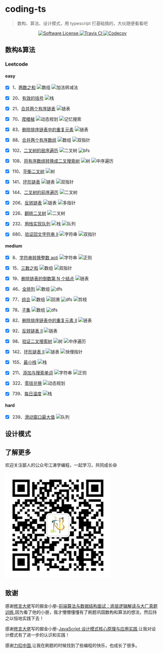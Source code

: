 # coding-ts

> 数构、算法、设计模式，用 typescript 打基础搞的，大伙随便看看吧

<p align="center">
  <a href="LICENSE">
    <img src="https://img.shields.io/badge/license-MIT-brightgreen.svg?style=flat-square" alt="Software License" />
  </a>
  <a href="https://travis-ci.com/github/ataola/coding-ts" target="_blank" rel="noopener noreferrer">
    <img alt="Travis CI" src="https://img.shields.io/travis/ataola/coding-ts.svg">
  </a>
  <a href="https://codecov.io/gh/ataola/coding-ts" target="_blank" rel="noopener noreferrer">
    <img alt="Codecov" src="https://img.shields.io/codecov/c/github/ataola/coding-ts.svg">
  </a>
</p>

## 数构&算法

### Leetcode

#### easy

- [x] 1、[两数之和](https://leetcode-cn.com/problems/two-sum/) ![数组](https://img.shields.io/badge/-数组-blue) ![加法转减法](https://img.shields.io/badge/-加法转减法-blue)

- [x] 20、[有效的括号](https://leetcode-cn.com/problems/valid-parentheses/) ![栈](https://img.shields.io/badge/-栈-blue)

- [x] 21、[合并两个有序链表](https://leetcode-cn.com/problems/merge-two-sorted-lists/) ![链表](https://img.shields.io/badge/-链表-blue)

- [x] 70、[爬楼梯](https://leetcode-cn.com/problems/climbing-stairs/) ![动态规划](https://img.shields.io/badge/-动态规划-blue) ![记忆搜索](https://img.shields.io/badge/-记忆搜索-blue)

- [x] 83、[删除排序链表中的重复元素](https://leetcode-cn.com/problems/remove-duplicates-from-sorted-list/) ![链表](https://img.shields.io/badge/-链表-blue)

- [x] 88、[合并两个有序数组](https://leetcode-cn.com/problems/merge-sorted-array/) ![数组](https://img.shields.io/badge/-数组-blue) ![双指针](https://img.shields.io/badge/-双指针-blue)

- [x] 102、[二叉树的层序遍历](https://leetcode-cn.com/problems/binary-tree-level-order-traversal/) ![二叉树](https://img.shields.io/badge/-二叉树-blue) ![bfs](https://img.shields.io/badge/-bfs-blue)

- [x] 108、[将有序数组转换成二叉搜索树](https://leetcode-cn.com/problems/convert-sorted-array-to-binary-search-tree/) ![树](https://img.shields.io/badge/-树-blue) ![中序遍历](https://img.shields.io/badge/-中序遍历-blue)

- [x] 110、[平衡二叉树](https://leetcode-cn.com/problems/balanced-binary-tree/) ![树](https://img.shields.io/badge/-树-blue)

- [x] 141、[环形链表](https://leetcode-cn.com/problems/linked-list-cycle/) ![链表](https://img.shields.io/badge/-链表-blue) ![双指针](https://img.shields.io/badge/-双指针-blue)

- [x] 144、[二叉树的前序遍历](https://leetcode-cn.com/problems/binary-tree-preorder-traversal/) ![二叉树](https://img.shields.io/badge/-二叉树-blue)

- [x] 206、[反转链表](https://leetcode-cn.com/problems/reverse-linked-list/) ![链表](https://img.shields.io/badge/-链表-blue) ![多指针](https://img.shields.io/badge/-多指针-blue)

- [x] 226、[翻转二叉树](https://leetcode-cn.com/problems/invert-binary-tree/) ![二叉树](https://img.shields.io/badge/-二叉树-blue)

- [x] 232、[用栈实现队列](https://leetcode-cn.com/problems/implement-queue-using-stacks/) ![栈](https://img.shields.io/badge/-栈-blue) ![队列](https://img.shields.io/badge/-队列-blue)

- [x] 680、[验证回文字符串 II](https://leetcode-cn.com/problems/valid-palindrome-ii/) ![字符串](https://img.shields.io/badge/-字符串-blue) ![双指针](https://img.shields.io/badge/-双指针-blue)

#### medium

- [x] 8、[字符串转换整数 aoti](https://leetcode-cn.com/problems/string-to-integer-atoi/) ![字符串](https://img.shields.io/badge/-字符串-blue) ![正则](https://img.shields.io/badge/-正则-blue)

- [x] 15、[三数之和](https://leetcode-cn.com/problems/3sum/) ![数组](https://img.shields.io/badge/-数组-blue) ![双指针](https://img.shields.io/badge/-双指针-blue)

- [x] 19、[删除链表的倒数第 N 个结点](https://leetcode-cn.com/problems/remove-nth-node-from-end-of-list/) ![链表](https://img.shields.io/badge/-链表-blue)

- [x] 46、[全排列](https://leetcode-cn.com/problems/permutations/) ![数组](https://img.shields.io/badge/-数组-blue) ![dfs](https://img.shields.io/badge/-dfs-blue)

- [x] 77、[组合](https://leetcode-cn.com/problems/combinations/) ![数组](https://img.shields.io/badge/-数组-blue) ![回溯](https://img.shields.io/badge/-回溯-blue) ![dfs](https://img.shields.io/badge/-dfs-blue) ![剪枝](https://img.shields.io/badge/-剪枝-blue)

- [x] 78、[子集](https://leetcode-cn.com/problems/subsets/) ![数组](https://img.shields.io/badge/-数组-blue) ![dfs](https://img.shields.io/badge/-dfs-blue)

- [x] 82、[删除排序链表中的重复元素 II](https://leetcode-cn.com/problems/remove-duplicates-from-sorted-list-ii/) ![链表](https://img.shields.io/badge/-链表-blue)

- [x] 92、[反转链表 II](https://leetcode-cn.com/problems/reverse-linked-list-ii/) ![链表](https://img.shields.io/badge/-链表-blue)

- [x] 98、[验证二叉搜索树](https://leetcode-cn.com/problems/validate-binary-search-tree/) ![树](https://img.shields.io/badge/-树-blue) ![中序遍历](https://img.shields.io/badge/-中序遍历-blue)

- [x] 142、[环形链表 II](https://leetcode-cn.com/problems/linked-list-cycle-ii/) ![链表](https://img.shields.io/badge/-链表-blue) ![快慢指针](https://img.shields.io/badge/-快慢指针-blue)

- [x] 155、[最小栈](https://leetcode-cn.com/problems/min-stack/) ![栈](https://img.shields.io/badge/-栈-blue)

- [x] 211、[添加与搜索单词](https://leetcode-cn.com/problems/design-add-and-search-words-data-structure/) ![字符串](https://img.shields.io/badge/-字符串-blue) ![正则](https://img.shields.io/badge/-正则-blue)

- [x] 322、[零钱兑换](https://leetcode-cn.com/problems/coin-change/) ![动态规划](https://img.shields.io/badge/-动态规划-blue)

- [x] 739、[每日温度](https://leetcode-cn.com/problems/daily-temperatures/) ![栈](https://img.shields.io/badge/-栈-blue)

#### hard

- [x] 239、[滑动窗口最大值](https://leetcode-cn.com/problems/sliding-window-maximum/) ![队列](https://img.shields.io/badge/-队列-blue)

## 设计模式

## 了解更多

欢迎关注鄙人的公众号江涛学编程，一起学习，共同成长:smile:

![](img/qrcode.jpg)

## 致谢

感谢[修言大佬](https://juejin.cn/user/2400989094885495)写的掘金小册-[前端算法与数据结构面试：底层逻辑解读与大厂真题训练](https://juejin.cn/book/6844733800300150797),因为看了他的小册，我才懵懵懂懂有了刷题巩固数构和算法的想法，然后持之以恒地实践下去！

感谢[修言大佬](https://juejin.cn/user/2400989094885495)写的掘金小册-[JavaScript 设计模式核⼼原理与应⽤实践](https://juejin.cn/book/6844733790204461070),让我对设计模式有了进一步的认识和实践！

感谢[力扣中国](https://leetcode-cn.com/),让我在刷题的时候找到了些编程的快乐，也成长了很多。
